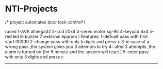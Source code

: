 # NTI-Projects
/* project automated door lock control*/

(used 1-AVR atmega32 2-Lcd 20x4 3-servo motor sg-90 4-keypad 4x4 5-red led 6-buzzer 7-external epprom )
Features:
1-defualt pass with first start 00000
2-change  pass with only 5 digits and press +
3-in case of a wrong pass ,the system gives you 3 attempts to try 
4- after 3 attempts ,the alarm is turned on 
(for 5 minute and the system will reset )
5-enter pass with only 5 digits and press c
***********************************************************************************************************

